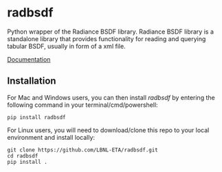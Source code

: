 # radbsdf
Python wrapper of the Radiance BSDF library. Radiance BSDF library is a standalone library that provides functionality for reading and querying tabular BSDF, usually in form of a xml file.

[Documentation](https://readbsdf.readthedocs.io/en/latest/)

## Installation

For Mac and Windows users, you can then install _radbsdf_ by entering the following command in your terminal/cmd/powershell:

```
pip install radbsdf
```

For Linux users, you will need to download/clone this repo to your local environment and install locally:

```
git clone https://github.com/LBNL-ETA/radbsdf.git
cd radbsdf
pip install .
```
